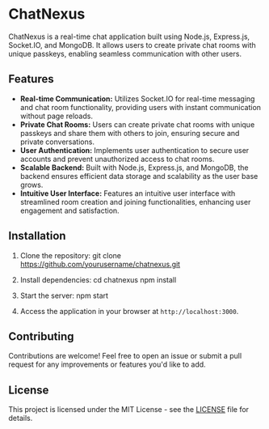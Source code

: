 # ChatNexus

ChatNexus is a real-time chat application built using Node.js, Express.js, Socket.IO, and MongoDB. It allows users to create private chat rooms with unique passkeys, enabling seamless communication with other users.

## Features

- **Real-time Communication:** Utilizes Socket.IO for real-time messaging and chat room functionality, providing users with instant communication without page reloads.
- **Private Chat Rooms:** Users can create private chat rooms with unique passkeys and share them with others to join, ensuring secure and private conversations.
- **User Authentication:** Implements user authentication to secure user accounts and prevent unauthorized access to chat rooms.
- **Scalable Backend:** Built with Node.js, Express.js, and MongoDB, the backend ensures efficient data storage and scalability as the user base grows.
- **Intuitive User Interface:** Features an intuitive user interface with streamlined room creation and joining functionalities, enhancing user engagement and satisfaction.

## Installation

1. Clone the repository: git clone https://github.com/yourusername/chatnexus.git 
2. Install dependencies:
cd chatnexus
npm install

3. Start the server:
npm start


4. Access the application in your browser at `http://localhost:3000`.

## Contributing

Contributions are welcome! Feel free to open an issue or submit a pull request for any improvements or features you'd like to add.

## License

This project is licensed under the MIT License - see the [LICENSE](LICENSE) file for details.





